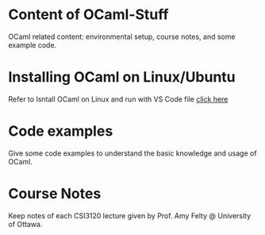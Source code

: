# Content of OCaml-Stuff
OCaml related content: environmental setup, course notes, and some example code. 

# Installing OCaml on Linux/Ubuntu  
Refer to Isntall OCaml on Linux and run with VS Code file [click here](https://github.com/msha096/OCaml-Stuff/blob/master/Install%20OCaml%20on%20Linux%20and%20run%20with%20VS%20Code.ipynb)


# Code examples
Give some code examples to understand the basic knowledge and usage of OCaml.

# Course Notes
Keep notes of each CSI3120 lecture given by Prof. Amy Felty @ University of Ottawa.
